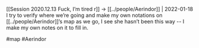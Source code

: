 [[Session 2020.12.13 Fuck, I’m tired r]] -> [[../people/Aerindor]] | 2022-01-18
I try to verify where we’re going and make my own notations on [[../people/Aerindor]]’s map as we go, I see she hasn’t been this way -- I make my own notes on it to fill in.

#map #Aerindor 